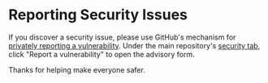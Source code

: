 # Reporting Security Issues

If you discover a security issue, please use GitHub's mechanism for [privately reporting a vulnerability][].
Under the main repository's [security tab][], click "Report a vulnerability" to open the advisory form.

Thanks for helping make everyone safer.

[privately reporting a vulnerability]: https://docs.github.com/en/code-security/security-advisories/guidance-on-reporting-and-writing/privately-reporting-a-security-vulnerability#privately-reporting-a-security-vulnerability
[security tab]: https://github.com/ben-manes/caffeine/security
